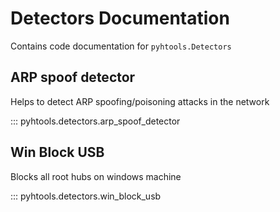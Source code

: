 # Detectors Documentation

Contains code documentation for `pyhtools.Detectors`

## ARP spoof detector

Helps to detect ARP spoofing/poisoning attacks in the network

::: pyhtools.detectors.arp_spoof_detector

## Win Block USB

Blocks all root hubs on windows machine

::: pyhtools.detectors.win_block_usb
